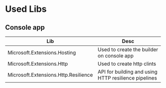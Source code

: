 # Used Libs

## Console app

| Lib | Desc |
| - | - |
| Microsoft.Extensions.Hosting | Used to create the builder on console app|
| Microsoft.Extensions.Http | Used to create http clints |
| Microsoft.Extensions.Http.Resilience | API for building and using HTTP resilience pipelines | 